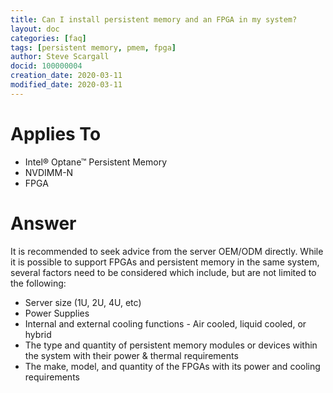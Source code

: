 ```yaml
---
title: Can I install persistent memory and an FPGA in my system?
layout: doc
categories: [faq]
tags: [persistent memory, pmem, fpga]
author: Steve Scargall
docid: 100000004
creation_date: 2020-03-11
modified_date: 2020-03-11
---
```


# Applies To

- Intel® Optane™ Persistent Memory
- NVDIMM-N
- FPGA

# Answer

It is recommended to seek advice from the server OEM/ODM directly. While it is possible to support FPGAs and persistent memory in the same system, several factors need to be considered which include, but are not limited to the following:

- Server size (1U, 2U, 4U, etc)
- Power Supplies
- Internal and external cooling functions - Air cooled, liquid cooled, or hybrid
- The type and quantity of persistent memory modules or devices within the system with their power & thermal requirements
- The make, model, and quantity of the FPGAs with its power and cooling requirements





